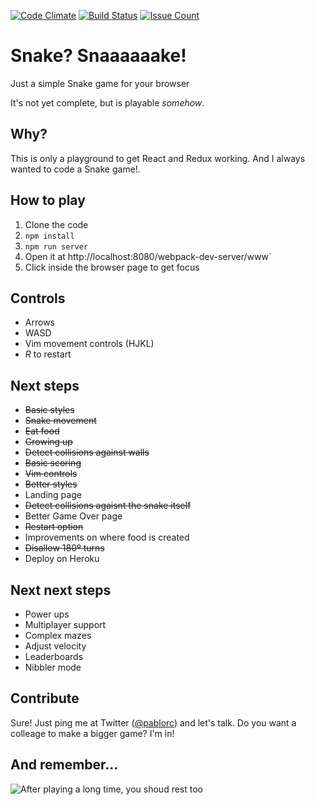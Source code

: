 [![Code Climate](https://codeclimate.com/github/pablorc/full-metal-culebra/badges/gpa.svg)](https://codeclimate.com/github/pablorc/full-metal-culebra) [![Build Status](https://travis-ci.org/pablorc/snaaake.svg?branch=master)](https://travis-ci.org/pablorc/snaaake) [![Issue Count](https://codeclimate.com/github/pablorc/full-metal-culebra/badges/issue_count.svg)](https://codeclimate.com/github/pablorc/full-metal-culebra)

# Snake? Snaaaaaake!

Just a simple Snake game for your browser

It's not yet complete, but is playable _somehow_.

## Why?

This is only a playground to get React and Redux working. And I always wanted to code a Snake game!.

## How to play

1. Clone the code
1. `npm install`
1. `npm run server`
1. Open it at http://localhost:8080/webpack-dev-server/www`
1. Click inside the browser page to get focus

## Controls

- Arrows
- WASD
- Vim movement controls (HJKL)
- _R_ to restart

## Next steps

- ~~Basic styles~~
- ~~Snake movement~~
- ~~Eat food~~
- ~~Growing up~~
- ~~Detect collisions against walls~~
- ~~Basic scoring~~
- ~~Vim controls~~
- ~~Better styles~~
- Landing page
- ~~Detect collisions agaisnt the snake itself~~
- Better Game Over page
- ~~Restart option~~
- Improvements on where food is created
- ~~Disallow 180º turns~~
- Deploy on Heroku

## Next next steps

- Power ups
- Multiplayer support
- Complex mazes
- Adjust velocity
- Leaderboards
- Nibbler mode

## Contribute

Sure! Just ping me at Twitter ([@pablorc](https://twitter.com/pablorc)) and let's talk. Do you want a colleage to make a bigger game? I'm in!

## And remember...

![After playing a long time, you shoud rest too](https://patrickjohnmccormick.files.wordpress.com/2013/06/screen-shot-2013-06-14-at-11-21-46-pm.png)
